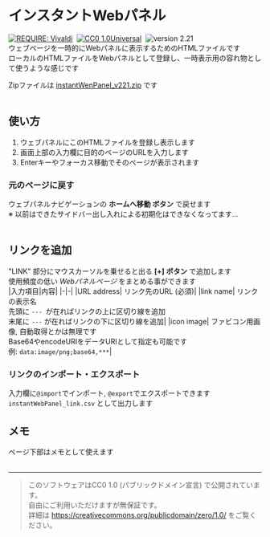 # インスタントWebパネル
[vivaldi]: https://vivaldi.com/ "Powerful. Personal. Private."
[![REQUIRE: Vivaldi](https://img.shields.io/static/v1?label=vivaldi&message=utils&color=ef3939&logo=vivaldi)][vivaldi]&nbsp;
[![CC0 1.0Universal](https://img.shields.io/static/v1?label=license&message=CC0&color=28c)](https://creativecommons.org/publicdomain/zero/1.0/ "CC0 1.0Universal")&nbsp;
![version 2.21](https://img.shields.io/static/v1?label=version&message=2.21&color=2a2 "version: 2.21")&nbsp;
<br/>
ウェブページを一時的にWebパネルに表示するためのHTMLファイルです  
ローカルのHTMLファイルをWebパネルとして登録し、一時表示用の容れ物として使うような感じです  

Zipファイルは [instantWenPanel_v221.zip](https://github.com/hongkong3/MyStorage-vivaldi/releases/download/iwp-v2.21/instantWebPanel_v221.zip) です  
<br/>

## 使い方
  1. ウェブパネルにこのHTMLファイルを登録し表示します  
  2. 画面上部の入力欄に目的のページのURLを入力します  
  3. Enterキーやフォーカス移動でそのページが表示されます  

### 元のページに戻す
  ウェブパネルナビゲーションの **ホームへ移動 ボタン** で戻せます  
  ※ 以前はできたサイドバー出し入れによる初期化はできなくなってます…  
<br/>

## リンクを追加
  "LINK" 部分にマウスカーソルを乗せると出る **\[+\] ボタン** で追加します  
  使用頻度の低い *Webパネルページ* をまとめる事ができます  
  |入力項目|内容|
  |-|-|
  |URL address|  リンク先のURL (必須)|
  |link name|    リンクの表示名<br/>先頭に `--- `が在ればリンクの上に区切り線を追加<br/>末尾に `---` が在ればリンクの下に区切り線を追加|
  |icon image|   ファビコン用画像, 自動取得とかは無理です<br/>Base64やencodeURIをデータURIとして指定も可能です<br/>  例: `data:image/png;base64,***`|

### リンクのインポート・エクスポート
  入力欄に`@import`でインポート, `@export`でエクスポートできます  
  `instantWebPanel_link.csv` として出力します
<br/>

## メモ
  ページ下部はメモとして使えます  
<br/>

- - - - - - - -
> このソフトウェアはCC0 1.0 (パブリックドメイン宣言) で公開されています。  
> 自由にご利用いただけますが無保証です。  
> 詳細は https://creativecommons.org/publicdomain/zero/1.0/ をご覧ください。  
